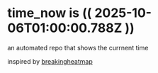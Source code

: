 # time_now is (( 2025-10-06T01:00:00.788Z ))

an automated repo that shows the currnent time

inspired by [breakingheatmap](https://github.com/breakingheatmap/breakingheatmap)